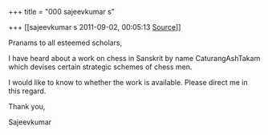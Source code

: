 +++
title = "000 sajeevkumar s"

+++
[[sajeevkumar s	2011-09-02, 00:05:13 [Source](https://groups.google.com/g/bvparishat/c/nz9dwO6mURw)]]



Pranams to all esteemed scholars,

I have heard about a work on chess in Sanskrit by name CaturangAshTakam which devises certain strategic schemes of chess men.   

I would like to know to whether the work is available. Please direct me in this regard.

Thank you,

Sajeevkumar

